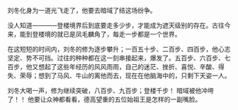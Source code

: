刘冬化身为一道光飞走了，他要去暗域了结这场纷争。

没人知道————登楼境界后到底要走多少步，才能成为遮天级别的存在。古往今来，能到登楼境的就已是凤毛麟角了，每走一步都是一个世界。

在这短短的时间内，刘冬的修为逐步攀升；一百五十步、二百步、四百步，他心志坚定、势不可挡。过往的种种都在这一刻串接起来，爆发了。五百步、六百步、七百步，他又想起了这些年经历的风风雨雨，自己的迷茫、挫折、喜悦、辛酸、得失、荣辱；想到了马风、牛山的离他而去，现在在他脑海中的，只剩下天姿一人。

刘冬大喝一声，修为继续突破，八百步、九百步；登楼千步！ 暗域被他冲垮了！！ 他要让众神都看看，德高望重的五位始祖王是怎样的一副嘴脸。